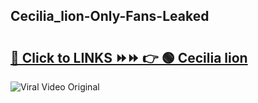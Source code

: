 
 ## Cecilia_lion-Only-Fans-Leaked

# <h2><a href="https://clipsfans.com/Cecilia_lion&ref=git">🔗 Click to LINKS ⏩⏩ 👉 🟢 Cecilia lion </a></h2>

<a href="https://clipsfans.com/Cecilia_lion&ref=git" rel="nofollow" data-target="animated-image.originalLink"><img src="https://i.ibb.co.com/xMMVF88/686577567.gif" alt="Viral Video Original" style="max-width: 100%; display: inline-block;" data-target="animated-image.originalImage"></a>
